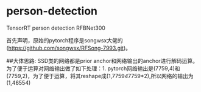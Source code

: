 # person-detection
TensorRT person detection RFBNet300

首先声明，原始的pytorch程序是songwsx大佬的(https://github.com/songwsx/RFSong-7993.git)。

##大体思路:
SSD类的网络都是prior anchor和网络输出的anchor进行解码运算。为了便于运算对网络输出做了如下处理：1. pytorch网络输出是(7759,4)和(7759,2)，为了便于运算，将其reshape成(1,7759*4*7759*2),所以网络的输出为(1,46554)
